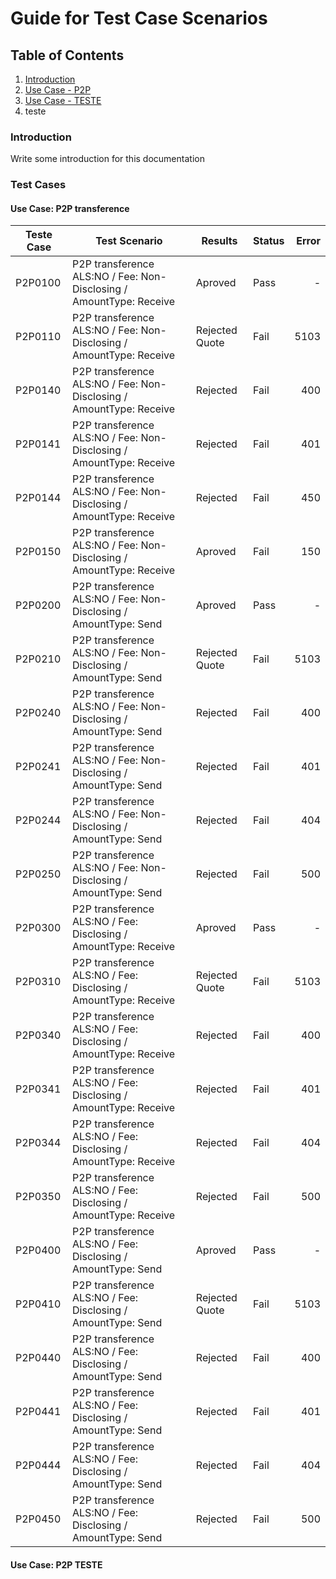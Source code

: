 # Guide for Test Case Scenarios 

## Table of Contents

1. [Introduction](#introduction)
2. [Use Case - P2P](#p2p)
3. [Use Case - TESTE](#teste)
4. teste

### Introduction <a name="introduction"></a>

Write some introduction for this documentation

### Test Cases

#### Use Case: P2P transference <a name="p2p"></a>

| Teste Case | Test Scenario | Results | Status | Error|
|------------|---------------|---------|--------|-----:|
|P2P0100|P2P transference ALS:NO / Fee: Non-Disclosing / AmountType: Receive|Aproved|Pass|-|
|P2P0110|P2P transference ALS:NO / Fee: Non-Disclosing / AmountType: Receive|Rejected Quote|Fail|5103|
|P2P0140|P2P transference ALS:NO / Fee: Non-Disclosing / AmountType: Receive|Rejected|Fail|400|
|P2P0141|P2P transference ALS:NO / Fee: Non-Disclosing / AmountType: Receive|Rejected|Fail|401|
|P2P0144|P2P transference ALS:NO / Fee: Non-Disclosing / AmountType: Receive|Rejected|Fail|450|
|P2P0150|P2P transference ALS:NO / Fee: Non-Disclosing / AmountType: Receive|Aproved|Fail|150|
|P2P0200|P2P transference ALS:NO / Fee: Non-Disclosing / AmountType: Send|Aproved|Pass|-|
|P2P0210|P2P transference ALS:NO / Fee: Non-Disclosing / AmountType: Send|Rejected Quote|Fail|5103|
|P2P0240|P2P transference ALS:NO / Fee: Non-Disclosing / AmountType: Send|Rejected|Fail|400|
|P2P0241|P2P transference ALS:NO / Fee: Non-Disclosing / AmountType: Send|Rejected|Fail|401|
|P2P0244|P2P transference ALS:NO / Fee: Non-Disclosing / AmountType: Send|Rejected|Fail|404|
|P2P0250|P2P transference ALS:NO / Fee: Non-Disclosing / AmountType: Send|Rejected|Fail|500|
|P2P0300|P2P transference ALS:NO / Fee: Disclosing / AmountType: Receive|Aproved|Pass|-|
|P2P0310|P2P transference ALS:NO / Fee: Disclosing / AmountType: Receive|Rejected Quote|Fail|5103|
|P2P0340|P2P transference ALS:NO / Fee: Disclosing / AmountType: Receive|Rejected|Fail|400|
|P2P0341|P2P transference ALS:NO / Fee: Disclosing / AmountType: Receive|Rejected|Fail|401|
|P2P0344|P2P transference ALS:NO / Fee: Disclosing / AmountType: Receive|Rejected|Fail|404|
|P2P0350|P2P transference ALS:NO / Fee: Disclosing / AmountType: Receive|Rejected|Fail|500|
|P2P0400|P2P transference ALS:NO / Fee: Disclosing / AmountType: Send|Aproved|Pass|-|
|P2P0410|P2P transference ALS:NO / Fee: Disclosing / AmountType: Send|Rejected Quote|Fail|5103|
|P2P0440|P2P transference ALS:NO / Fee: Disclosing / AmountType: Send|Rejected|Fail|400|
|P2P0441|P2P transference ALS:NO / Fee: Disclosing / AmountType: Send|Rejected|Fail|401|
|P2P0444|P2P transference ALS:NO / Fee: Disclosing / AmountType: Send|Rejected|Fail|404|
|P2P0450|P2P transference ALS:NO / Fee: Disclosing / AmountType: Send|Rejected|Fail|500|


#### Use Case: P2P TESTE <a name="teste"></a>
